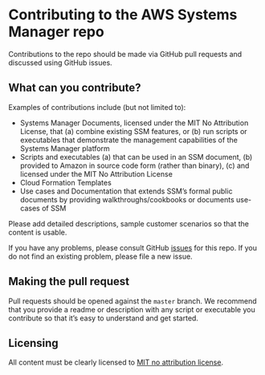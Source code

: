 # Contributing to the AWS Systems Manager repo
Contributions to the repo should be made via GitHub pull requests and discussed using GitHub issues.

## What can you contribute?
Examples of contributions include (but not limited to):

* Systems Manager Documents, licensed under the MIT No Attribution License, that (a) combine existing SSM features,  or (b) run scripts or executables that demonstrate the management capabilities of the Systems Manager platform
* Scripts and executables (a) that can be used in an SSM document, (b) provided to Amazon in source code form (rather than binary), (c) and licensed under the MIT No Attribution License
* Cloud Formation Templates
* Use cases and Documentation that extends SSM’s formal public documents by providing walkthroughs/cookbooks or documents use-cases of SSM

Please add detailed descriptions, sample customer scenarios so that the content is usable.

If you have any problems, please consult GitHub [issues](https://github.com/awslabs/amazon-ssm/issues) for this repo. If you do not find an existing problem, please file a new issue.

## Making the pull request
Pull requests should be opened against the `master` branch. We recommend that you provide a readme or description with any script or executable you contribute so that it’s easy to understand and get started.

## Licensing
All content must be clearly licensed to [MIT no attribution license](https://github.com/awslabs/amazon-ssm/blob/master/LICENSE).  
